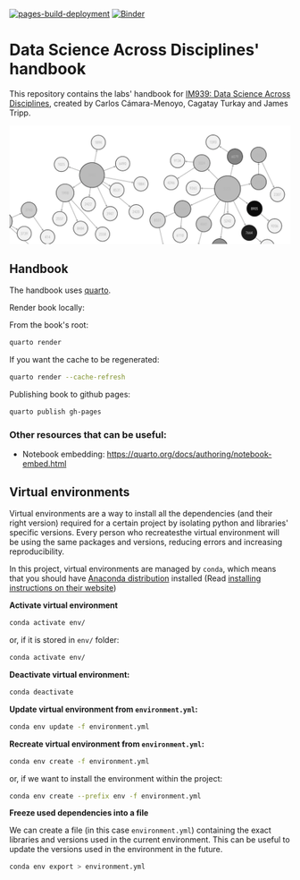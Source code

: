 [![pages-build-deployment](https://github.com/WarwickCIM/IM939_handbook_quarto/actions/workflows/pages/pages-build-deployment/badge.svg)](https://github.com/WarwickCIM/IM939_handbook/actions/workflows/pages/pages-build-deployment) [![Binder](https://mybinder.org/badge_logo.svg)](https://mybinder.org/v2/gh/WarwickCIM/IM939_handbook_quarto/main)

# Data Science Across Disciplines' handbook

This repository contains the labs' handbook for [IM939: Data Science Across Disciplines](https://cagatayturkay.github.io/data-science-across-disciplines), created by Carlos Cámara-Menoyo, Cagatay Turkay and James Tripp.

![IM939 Logo](media/IM939_logo.png)

## Handbook

The handbook uses [quarto](https://quarto.org).

Render book locally:

From the book's root:

```bash
quarto render
```

If you want the cache to be regenerated:

```bash
quarto render --cache-refresh
```

Publishing book to github pages:

```bash
quarto publish gh-pages   
```
### Other resources that can be useful:

- Notebook embedding: https://quarto.org/docs/authoring/notebook-embed.html

## Virtual environments

Virtual environments are a way to install all the dependencies (and their right version) required for a certain project by isolating python and libraries' specific versions. Every person who recreatesthe virtual environment will be using the same packages and versions, reducing errors and increasing reproducibility.

In this project, virtual environments are managed by `conda`, which means that you should have [Anaconda distribution](https://www.anaconda.com) installed (Read [installing instructions on their website](https://www.anaconda.com/distribution/))

**Activate virtual environment**

```bash
conda activate env/
```

or, if  it is stored in `env/` folder:

```bash
conda activate env/
```

**Deactivate virtual environment:**

```bash
conda deactivate
```

**Update virtual environment from  `environment.yml`:**

```bash
conda env update -f environment.yml
```

**Recreate virtual environment from `environment.yml`:**

```bash
conda env create -f environment.yml
```

or, if we want to install the environment within the project:

```bash
conda env create --prefix env -f environment.yml
```

**Freeze used dependencies into a file**

We can create a file (in this case `environment.yml`) containing the exact libraries and versions used in the current environment. This can be useful to update the versions used in the environment in the future.

```bash
conda env export > environment.yml
```